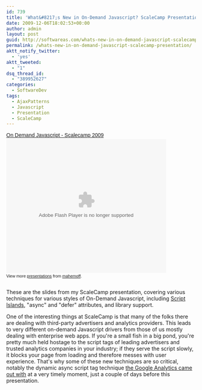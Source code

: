 ```yaml
---
id: 739
title: 'What&#8217;s New in On-Demand Javascript? ScaleCamp Presentation'
date: 2009-12-06T18:02:53+00:00
author: admin
layout: post
guid: http://softwareas.com/whats-new-in-on-demand-javascript-scalecamp-presentation
permalink: /whats-new-in-on-demand-javascript-scalecamp-presentation/
aktt_notify_twitter:
  - 'yes'
aktt_tweeted:
  - "1"
dsq_thread_id:
  - "389952627"
categories:
  - SoftwareDev
tags:
  - AjaxPatterns
  - Javascript
  - Presentation
  - ScaleCamp
---
```

<div style="width:425px;text-align:left" id="__ss_2660691"><a style="font:14px Helvetica,Arial,Sans-serif;display:block;margin:12px 0 3px 0;text-decoration:underline;" href="http://www.slideshare.net/mahemoff/on-demand-javascript-scalecamp" title="On Demand Javascript - Scalecamp 2009">On Demand Javascript - Scalecamp 2009</a><object style="margin:0px" width="425" height="355"><param name="movie" value="http://static.slidesharecdn.com/swf/ssplayer2.swf?doc=on-demand-javascript-scalecamp-091206105937-phpapp02&stripped_title=on-demand-javascript-scalecamp" /><param name="allowFullScreen" value="true"/><param name="allowScriptAccess" value="always"/><embed src="http://static.slidesharecdn.com/swf/ssplayer2.swf?doc=on-demand-javascript-scalecamp-091206105937-phpapp02&stripped_title=on-demand-javascript-scalecamp" type="application/x-shockwave-flash" allowscriptaccess="always" allowfullscreen="true" width="425" height="355"></embed></object><div style="font-size:11px;font-family:tahoma,arial;height:26px;padding-top:2px;">View more <a style="text-decoration:underline;" href="http://www.slideshare.net/">presentations</a> from <a style="text-decoration:underline;" href="http://www.slideshare.net/mahemoff">mahemoff</a>.</div></div>

These are the slides from my ScaleCamp presentation, covering various techniques for various styles of On-Demand Javascript, including <a href="http://softwareas.com/design-pattern-script-islands">Script Islands</a>, "async" and "defer" attributes, and library support.

One of the interesting things at ScaleCamp is that many of the folks there are dealing with third-party advertisers and analytics providers. This leads to very different on-demand Javascript drivers from those of us mostly dealing with enterprise web apps. If you're a small fish in a big pond, you're pretty much held hostage to the script tags of leading advertisers and trusted analytics companies in your industry; if they serve the script slowly, it blocks your page from loading and therefore messes with user experience. That's why some of these new techniques are so critical, notably the dynamic async script tag technique <a href="http://ajaxian.com/.../google-analytics-unblocks-the-web-w-async-support">the Google Analytics came out with</a> at a very timely moment, just a couple of days before this presentation.